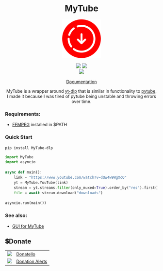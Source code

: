 <h1 align="center">MyTube</h1>

<p align="center">
    <img src="https://raw.githubusercontent.com/SuperZombi/MyTube/main/github/images/icon.png" height="128px">
</p>
<p align="center">
    <img src="https://shields.io/badge/version-1.4.0-blue">
    <a href="https://pypi.org/project/MyTube-dlp/"><img src="https://img.shields.io/pypi/v/MyTube-dlp"></a><br>
    <a href="#donate"><img src="https://shields.io/badge/💲-Support_the_Project-2ea043"></a>
</p>
<p align="center">
    <a href="https://superzombi.github.io/MyTube/">Documentation</a>
</p>
<p align="center">
    MyTube is a wrapper around <a href="https://github.com/yt-dlp/yt-dlp">yt-dlp</a> that is similar in functionality to <a href="https://github.com/pytube/pytube">pytube</a>.<br>
    I made it because I was tired of pytube being unstable and throwing errors over time. 
</p>

### Requirements:

* [FFMPEG](https://ffmpeg.org/download.html) installed in $PATH

### Quick Start
```
pip install MyTube-dlp
```
```python
import MyTube
import asyncio

async def main():
	link = "https://www.youtube.com/watch?v=dQw4w9WgXcQ"
	yt = MyTube.YouTube(link)
	stream = yt.streams.filter(only_muxed=True).order_by("res").first()
	file = await stream.download("downloads")

asyncio.run(main())
```

### See also:
* [GUI for MyTube](https://github.com/SuperZombi/MyTube-GUI)


## 💲Donate

<table>
  <tr>
    <td>
       <img width="18px" src="https://www.google.com/s2/favicons?domain=https://donatello.to&sz=256">
    </td>
    <td>
      <a href="https://donatello.to/super_zombi">Donatello</a>
    </td>
  </tr>
  <tr>
    <td>
       <img width="18px" src="https://www.google.com/s2/favicons?domain=https://www.donationalerts.com&sz=256">
    </td>
    <td>
      <a href="https://www.donationalerts.com/r/super_zombi">Donation Alerts</a>
    </td>
  </tr>
</table>
